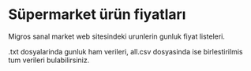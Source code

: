 # Süpermarket ürün fiyatları

Migros sanal market web sitesindeki urunlerin gunluk fiyat listeleri. 

.txt dosyalarinda gunluk ham verileri, all.csv dosyasinda ise birlestirilmis tum verileri bulabilirsiniz. 




